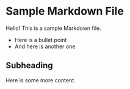 <!-- # url - http://localhost:3000/testmarkdown
# the [...slug].vue catch-all-route enables this page -->
# Sample Markdown File

Hello! This is a sample Markdown file.

- Here is a bullet point
- And here is another one

## Subheading

Here is some more content.

